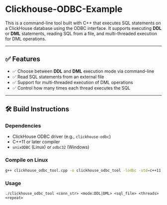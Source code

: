 # Clickhouse-ODBC-Example
This is a command-line tool built with C++ that executes SQL statements on a ClickHouse database using the ODBC interface. It supports executing **DDL** or **DML** statements, reading SQL from a file, and multi-threaded execution for DML operations.

---

## ✅ Features

- ✅ Choose between **DDL** and **DML** execution mode via command-line
- ✅ Read SQL statements from an external file
- ✅ Support for multi-threaded execution of DML operations
- ✅ Control how many times each thread executes the SQL

---

## 🛠️ Build Instructions

### Dependencies

- ClickHouse ODBC driver (e.g., `clickhouse-odbc`)
- C++11 or later compiler
- `unixODBC` (Linux) or `odbc32` (Windows)

### Compile on Linux

```bash
g++ clickhouse_odbc_tool.cpp -o clickhouse_odbc_tool -lodbc -std=c++11 -pthread
```

### Usage

```
./clickhouse_odbc_tool <conn_str> <mode:DDL|DML> <sql_file> <threads> <repeat>
